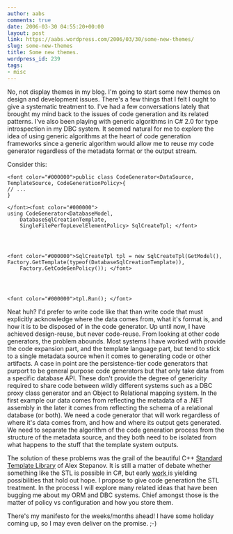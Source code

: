 ```yaml
---
author: aabs
comments: true
date: 2006-03-30 04:55:20+00:00
layout: post
link: https://aabs.wordpress.com/2006/03/30/some-new-themes/
slug: some-new-themes
title: Some new themes.
wordpress_id: 239
tags:
- misc
---
```


No, not display themes in my blog. I'm going to start some new themes on design and development issues. There's a few things that I felt I ought to give a systematic treatment to. I've had a few conversations lately that brought my mind back to the issues of code generation and its related patterns. I've also been playing with generic algorithms in C# 2.0 for type introspection in my DBC system. It seemed natural for me to explore the idea of using generic algorithms at the heart of code generation frameworks since a generic algorithm would allow me to reuse my code generator regardless of the metadata format or the output stream.

Consider this:

    
    <font color="#000000">public class CodeGenerator<DataSource, TemplateSource, CodeGenerationPolicy>{
    // ...
    }
    
    </font><font color="#000000">
    using CodeGenerator<DatabaseModel,
    	DatabaseSqlCreationTemplate,
    	SingleFilePerTopLevelElementPolicy> SqlCreateTpl; </font>



    
    <font color="#000000">SqlCreateTpl tpl = new SqlCreateTpl(GetModel(),
    Factory.GetTemplate(typeof(DatabaseSqlCreationTemplate)),
    	Factory.GetCodeGenPolicy()); </font>



    
    <font color="#000000">tpl.Run(); </font>


Neat huh? I'd prefer to write code like that than write code that must explicitly acknowledge where the data comes from, what it's format is, and how it is to be disposed of in the code generator. Up until now, I have achieved design-reuse, but never code-reuse. From looking at other code generators, the problem abounds. Most systems I have worked with provide the code expansion part, and the template language part, but tend to stick to a single metadata source when it comes to generating code or other artifacts. A case in point are the persistence-tier code generators that purport to be general purpose code generators but that only take data from a specific database API. These don't provide the degree of genericity required to share code between wildly different systems such as a DBC proxy class generator and an Object to Relational mapping system. In the first example our data comes from reflecting the metadata of a .NET assembly in the later it comes from reflecting the schema of a relational database (or both). We need a code generator that will work regardless of where it's data comes from, and how and where its output gets generated. We need to separate the algorithm of the code generation process from the structure of the metadata source, and they both need to be isolated from what happens to the stuff that the template system outputs.

The solution of these problems was the grail of the beautiful C++ [Standard Template Library](http://en.wikipedia.org/wiki/Standard_Template_Library) of Alex Stepanov. It is still a matter of debate whether something like the STL is possible in C#, but early [work ](http://www.itu.dk/research/c5/) is yielding possibilities that hold out hope. I propose to give code generation the STL treatment. In the process I will explore many related ideas that have been bugging me about my ORM and DBC systems. Chief amongst those is the matter of policy vs configuration and how you store them.

There's my manifesto for the weeks/months ahead! I have some holiday coming up, so I may even deliver on the promise. ;-)
